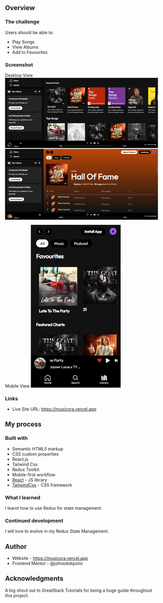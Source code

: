 ## Overview

### The challenge

Users should be able to:

- Play Songs
- View Albums
- Add to Favourites

### Screenshot

Desktop View
![](./src/assets/desktop-view.png)
![](./src/assets/desktop-view2.png)

Mobile View
![](./src/assets/mobile-view.png)

### Links

- Live Site URL: https://musicora.vercel.app

## My process

### Built with

- Semantic HTML5 markup
- CSS custom properties
- React.js
- Tailwind Css
- Redux Toolkit
- Mobile-first workflow
- [React](https://reactjs.org/) - JS library
- [TailwindCss](https://tailwindcss.com/) - CSS framework

### What I learned

I learnt how to use Redux for state management.

### Continued development

I will love to evolve in my Redux State Management.

## Author

- Website - https://musicora.vercel.app
- Frontend Mentor - @johnedokpolor

## Acknowledgments

A big shout out to GreatStack Tutorials for being a huge guide throughout this project.
